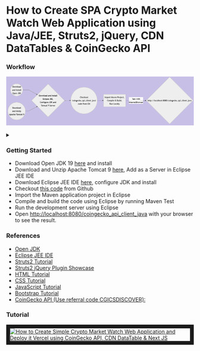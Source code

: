 
# How to Create SPA Crypto Market Watch Web Application using Java/JEE, Struts2, jQuery, CDN DataTables & CoinGecko API

### Workflow

![Alt text](wf.png)

<details>

<summary></summary>

```mermaid

graph LR

A((Download<br/>and Install<br/>Open JDK)) --> C

B((Download<br/>and Unzip<br/>Apache Tomcat 9)) --> C

C{Download and Install<br/>Eclipse JEE,<br/>Configure JDK and<br/>Tomcat 9 Server} --> D

D((Checkout<br/>'coingecko_api_client_java'<br/>code from Git)) --> E

E[Import Maven Project,<br/>Compile & Build,<br/>Run Locally]

E -- Test with<br/>InternetBrowser --> H{http://localhost:8080/coingecko_api_client_java}

```

</details>

### Getting Started

<ul>

<li>Download Open JDK 19 <a href="https://jdk.java.net/java-se-ri/19" target="_new">here</a> and install</li>

<li>Download and Unzip Apache Tomcat 9 <a href="https://tomcat.apache.org/download-90.cgi" target="_new">here</a>, Add as a Server in Eclipse JEE IDE</li>

<li>Download Eclipse JEE IDE <a href="https://www.eclipse.org/downloads/packages/release/2022-12/r/eclipse-ide-enterprise-java-and-web-developers" target="_new">here</a>, configure JDK and install</li>

<li>Checkout <a href="https://github.com/lalumastan/coingecko_api_client_java.git">this code</a> from Github</li>

<li>Import the Maven application project in Eclipse</li>

<li>Compile and build the code using Eclipse by running Maven Test</li>

<li>Run the development server using Eclipse</li>

<li>Open <a href="http://localhost:8080/coingecko_api_client_java" target="_new">http://localhost:8080/coingecko_api_client_java</a> with your browser to see the result.</li>

</ul>

### References

<ul>

<li><a href="https://openjdk.org/">Open JDK</a></li>

<li><a href="https://www.eclipse.org/downloads/packages/release/2022-12/r/eclipse-ide-enterprise-java-and-web-developers">Eclipse JEE IDE</a></li>

<li><a href="https://struts.apache.org/getting-started/">Struts2 Tutorial</a></li>

<li><a href="https://struts.jgeppert.com/struts2-jquery-showcase">Struts2 jQuery Plugin  Showcase</a></li>

<li><a href="https://www.w3schools.com/html/">HTML Tutorial</a></li>

<li><a href="https://www.w3schools.com/css/">CSS Tutorial</a></li>

<li><a href="https://www.w3schools.com/js">JavaScript Tutorial</a></li>

<li><a href="https://getbootstrap.com/docs/5.3/getting-started/introduction/">Bootstrap Tutorial</a></li>

<li><a  href="https://www.coingecko.com/en/api">CoinGecko API (Use referral code CGICSDISCOVER):</a></li>

</ul>

### Tutorial

<a href="http://www.youtube.com/watch?feature=player_embedded&v=7gzDeE9WerE" target="_blank"><img src="http://img.youtube.com/vi/7gzDeE9WerE/0.jpg" alt="How to Create Simple Crypto Market Watch Web Application and Deploy it Vercel using CoinGecko API, CDN DataTable & Next JS" width="240" height="180" border="10" /></a>
